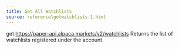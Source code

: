 ```yaml
---
title: Get All Watchlists
source: reference\getwatchlists-1.html
---
```


get https://paper-api.alpaca.markets/v2/watchlists
Returns the list of watchlists registered under the account.
